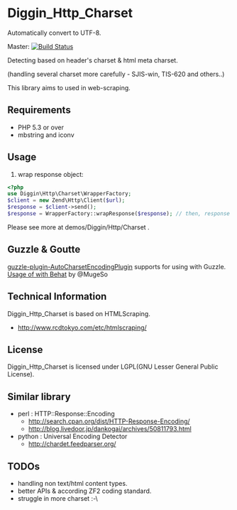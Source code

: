 Diggin_Http_Charset
============================

Automatically convert to UTF-8.

Master: [![Build Status](https://travis-ci.org/diggin/Diggin_Http_Charset.png?branch=master)](https://travis-ci.org/diggin/Diggin_Http_Charset)

Detecting based on header's charset & html meta charset.

(handling several charset more carefully  - SJIS-win, TIS-620 and others..)

This library aims to used in web-scraping.

Requirements
------------
  - PHP 5.3 or over
  - mbstring and iconv

Usage
-----
1. wrap response object:

```php
<?php
use Diggin\Http\Charset\WrapperFactory;
$client = new Zend\Http\Client($url);
$response = $client->send();
$response = WrapperFactory::wrapResponse($response); // then, response getBody() return with converted UTF-8.
```

Please see more at demos/Diggin/Http/Charset .

Guzzle & Goutte
---------------
[guzzle-plugin-AutoCharsetEncodingPlugin](https://github.com/diggin/guzzle-plugin-AutoCharsetEncodingPlugin) supports for using with Guzzle.
[Usage of with Behat](https://gist.github.com/MugeSo/3971150) by @MugeSo

Technical Information
---------------------
Diggin_Http_Charset is based on HTMLScraping.

  - http://www.rcdtokyo.com/etc/htmlscraping/

License
-------
Diggin_Http_Charset is licensed under LGPL(GNU Lesser General Public License).

Similar library
--------------
- perl : HTTP::Response::Encoding
  - http://search.cpan.org/dist/HTTP-Response-Encoding/
  - http://blog.livedoor.jp/dankogai/archives/50811793.html
- python : Universal Encoding Detector
  - http://chardet.feedparser.org/

TODOs
-------------
- handling non text/html content types.
- better APIs & according ZF2 coding standard.
- struggle in more charset :-\

